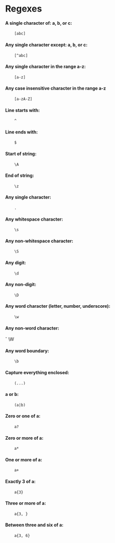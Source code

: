 # Regexes

#### A single character of: a, b, or c:

		[abc]

#### Any single character except: a, b, or c:

		[^abc]
		
#### Any single character in the range a-z:

		[a-z]
		
#### Any case insensitive character in the range a-z

		[a-zA-Z]
		
#### Line starts with:

		^
		
#### Line ends with:

		$
		
#### Start of string:

		\A
		
#### End of string:

		\z
		
#### Any single character:

		.
		
#### Any whitespace character:

		\s
		
#### Any non-whitespace character:

		\S
		
####	Any digit:

		\d
		
#### Any non-digit:

		\D
		
#### Any word character (letter, number, underscore):

		\w
		
#### Any non-word character:
ˇ
		\W
		
#### Any word boundary:

		\b
		
#### Capture everything enclosed:

		(...)
		
#### a or b:

		(a|b)
		
#### Zero or one of a:

		a?
		
#### Zero or more of a:

		a*
		
#### One or more of a:

		a+
		
#### Exactly 3 of a:

		a{3}
		
#### Three or more of a:

		a{3, }
		
#### Between three and six of a:

		a{3, 6}